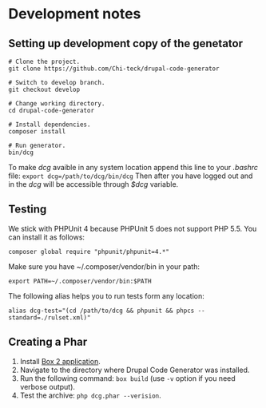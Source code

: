 # Development notes

## Setting up development copy of the genetator

```shell
# Clone the project.
git clone https://github.com/Chi-teck/drupal-code-generator

# Switch to develop branch.
git checkout develop

# Change working directory.
cd drupal-code-generator

# Install dependencies.
composer install

# Run generator.
bin/dcg

```

To make _dcg_ avaible in any system location append this line to your _.bashrc_ file:
`export dcg=/path/to/dcg/bin/dcg`
Then after you have logged out and in the _dcg_ will be accessible through _$dcg_ variable.

## Testing
We stick with PHPUnit 4 because PHPUnit 5 does not support PHP 5.5. You can
install it as follows:
```shell
composer global require "phpunit/phpunit=4.*"
```
Make sure you have ~/.composer/vendor/bin in your path:
```shell
export PATH=~/.composer/vendor/bin:$PATH
```

The following alias helps you to run tests form any location:
```
alias dcg-test="(cd /path/to/dcg && phpunit && phpcs --standard=./rulset.xml)"
```

## Creating a Phar

1. Install [Box 2 application](https://github.com/box-project/box2).
2. Navigate to the directory where Drupal Code Generator was installed.
3. Run the following command: `box build` (use `-v` option if you need verbose output).
4. Test the archive: `php dcg.phar --verision`.


